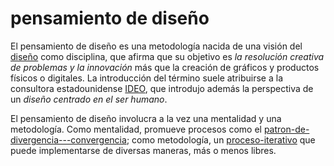 # pensamiento de diseño

El pensamiento de diseño es una metodología nacida de una visión del [diseño](dise%C3%B1o.md) como disciplina, que afirma que su objetivo es *la resolución creativa de problemas y la innovación* más que la creación de gráficos y productos físicos o digitales. La introducción del término suele atribuirse a la consultora estadounidense [IDEO](https://designthinking.ideo.com/history), que introdujo además la perspectiva de un *diseño centrado en el ser humano*.

El pensamiento de diseño involucra a la vez una mentalidad y una metodología. Como mentalidad, promueve procesos como el [patron-de-divergencia---convergencia](patron-de-divergencia---convergencia.md); como metodología, un [proceso-iterativo](proceso-iterativo.md) que puede implementarse de diversas maneras, más o menos libres.
